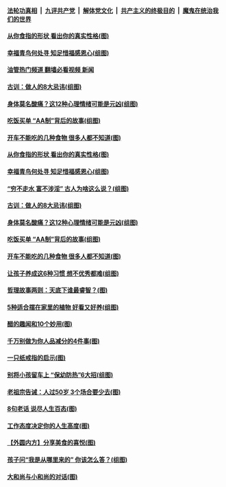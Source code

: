 ####  [法轮功真相](../../../../basic/blob/master/README.md?t=07210501) &nbsp;|&nbsp; [九评共产党](../../../../9ping.md/blob/master/README.md?t=07210501) &nbsp;|&nbsp; [解体党文化](../../../../jtdwh.md/blob/master/README.md?t=07210501)  &nbsp;|&nbsp; [共产主义的终极目的](../../../../gczydzjmd.md/blob/master/README.md?t=07210501) &nbsp;|&nbsp; [魔鬼在统治我们的世界](../../../../mgztzwmdsj.md/blob/master/README.md?t=07210501) 

#### [从你食指的形状 看出你的真实性格(图)](../pages/p8/1012186.md?t=07210501) 

#### [幸福青鸟何处寻 知足惜福感恩心(组图)](../pages/p8/1010222.md?t=07210501) 

#### [油管热门频道 翻墙必看视频 新闻](http://45.76.130.85:81/youtube.html?07210501)

#### [古训：做人的8大忌讳(组图)](../pages/p8/1012032.md?t=07210501) 

#### [身体莫名酸痛？这12种心理情绪可能是元凶(组图)](../pages/p8/1012068.md?t=07210501) 

#### [吃饭买单 “AA制”背后的故事(组图)](../pages/p8/1012034.md?t=07210501) 

#### [开车不能吃的几种食物 很多人都不知道(图)](../pages/p8/1012013.md?t=07210501) 

#### [从你食指的形状 看出你的真实性格(图)](../pages/p8/1012186.md?t=07210501) 

#### [幸福青鸟何处寻 知足惜福感恩心(组图)](../pages/p8/1010222.md?t=07210501) 

#### [“穷不走水 富不涉淫” 古人为啥这么说？(组图)](../pages/p8/1010357.md?t=07210501) 

#### [古训：做人的8大忌讳(组图)](../pages/p8/1012032.md?t=07210501) 

#### [身体莫名酸痛？这12种心理情绪可能是元凶(组图)](../pages/p8/1012068.md?t=07210501) 

#### [吃饭买单 “AA制”背后的故事(组图)](../pages/p8/1012034.md?t=07210501) 

#### [开车不能吃的几种食物 很多人都不知道(图)](../pages/p8/1012013.md?t=07210501) 

#### [让孩子养成这6种习惯 想不优秀都难(组图)](../pages/p8/1011969.md?t=07210501) 

#### [哲理故事两则：天底下谁最睿智？(图)](../pages/p8/1011776.md?t=07210501) 

#### [5种适合摆在家里的植物 好看又好养(组图)](../pages/p8/1011526.md?t=07210501) 

#### [醋的趣闻和10个妙用(图)](../pages/p8/1011057.md?t=07210501) 

#### [千万别做为你人品减分的4件事(图)](../pages/p8/1011767.md?t=07210501) 

#### [一只纸戒指的启示(图)](../pages/p8/1011579.md?t=07210501) 

#### [别将小孩留车上 “保幼防热”6大招(组图)](../pages/p8/1011229.md?t=07210501) 

#### [老祖宗告诫：人过50岁 3个场合要少去(图)](../pages/p8/1011836.md?t=07210501) 

#### [8句老话 说尽人生百态(图)](../pages/p8/1011773.md?t=07210501) 

#### [工作态度决定你的人生高度(图)](../pages/p8/1011663.md?t=07210501) 

#### [【外圆内方】分享美食的喜悦(图)](../pages/p8/1011716.md?t=07210501) 

#### [孩子问“我是从哪里来的” 你该怎么答？(组图)](../pages/p8/1011450.md?t=07210501) 

#### [大和尚与小和尚的对话(图)](../pages/p8/1011007.md?t=07210501) 

<img src='http://gfw-breaker.win/goodnews/indexes/p8.md' width='0px' height='0px'/>
